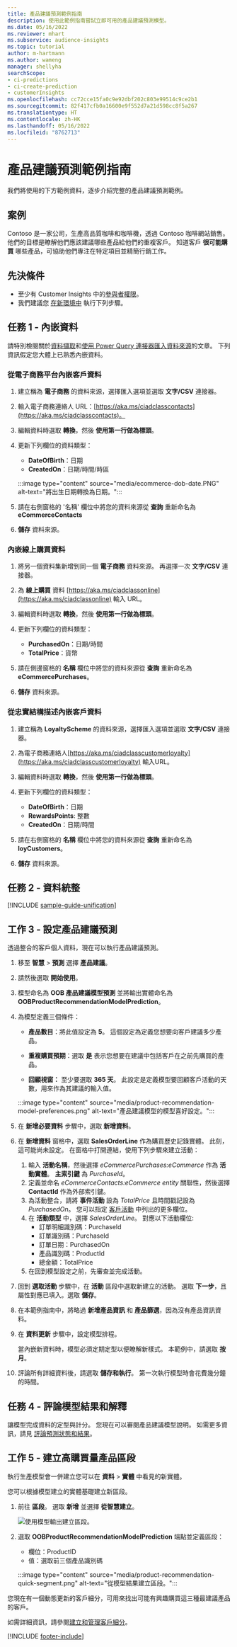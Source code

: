 ```yaml
---
title: 產品建議預測範例指南
description: 使用此範例指南嘗試立即可用的產品建議預測模型。
ms.date: 05/16/2022
ms.reviewer: mhart
ms.subservice: audience-insights
ms.topic: tutorial
author: m-hartmann
ms.author: wameng
manager: shellyha
searchScope:
- ci-predictions
- ci-create-prediction
- customerInsights
ms.openlocfilehash: cc72cce15fa0c9e92dbf202c803e99514c9ce2b1
ms.sourcegitcommit: 82f417cfb0a16600e9f552d7a21d598cc8f5a267
ms.translationtype: HT
ms.contentlocale: zh-HK
ms.lasthandoff: 05/16/2022
ms.locfileid: "8762713"
---
```

# <a name="product-recommendation-prediction-sample-guide"></a>產品建議預測範例指南

我們將使用的下方範例資料，逐步介紹完整的產品建議預測範例。

## <a name="scenario"></a>案例

Contoso 是一家公司，生產高品質咖啡和咖啡機，透過 Contoso 咖啡網站銷售。 他們的目標是瞭解他們應該建議哪些產品給他們的重複客戶。 知道客戶 **很可能購買** 哪些產品，可協助他們專注在特定項目並精簡行銷工作。

## <a name="prerequisites"></a>先決條件

- 至少有 Customer Insights 中的[參與者權限](permissions.md)。
- 我們建議您 [在新環境中](manage-environments.md) 執行下列步驟。

## <a name="task-1---ingest-data"></a>任務 1 - 內嵌資料

請特別檢閱關於[資料擷取](data-sources.md)和[使用 Power Query 連接器匯入資料來源](connect-power-query.md)的文章。 下列資訊假定您大體上已熟悉內嵌資料。

### <a name="ingest-customer-data-from-ecommerce-platform"></a>從電子商務平台內嵌客戶資料

1. 建立稱為 **電子商務** 的資料來源，選擇匯入選項並選取 **文字/CSV** 連接器。

1. 輸入電子商務連絡人 URL：[https://aka.ms/ciadclasscontacts](https://aka.ms/ciadclasscontacts)。

1. 編輯資料時選取 **轉換**，然後 **使用第一行做為標頭**。

1. 更新下列欄位的資料類型：
   - **DateOfBirth**：日期
   - **CreatedOn**：日期/時間/時區

   :::image type="content" source="media/ecommerce-dob-date.PNG" alt-text="將出生日期轉換為日期。":::

1. 請在右側窗格的 '名稱' 欄位中將您的資料來源從 **查詢** 重新命名為 **eCommerceContacts**

1. **儲存** 資料來源。

### <a name="ingest-online-purchase-data"></a>內嵌線上購買資料

1. 將另一個資料集新增到同一個 **電子商務** 資料來源。 再選擇一次 **文字/CSV** 連接器。

1. 為 **線上購買** 資料 [https://aka.ms/ciadclassonline](https://aka.ms/ciadclassonline) 輸入 URL。

1. 編輯資料時選取 **轉換**，然後 **使用第一行做為標頭**。

1. 更新下列欄位的資料類型：
   - **PurchasedOn**：日期/時間
   - **TotalPrice**：貨幣

1. 請在側邊窗格的 **名稱** 欄位中將您的資料來源從 **查詢** 重新命名為 **eCommercePurchases**。

1. **儲存** 資料來源。

### <a name="ingest-customer-data-from-loyalty-schema"></a>從忠實結構描述內嵌客戶資料

1. 建立稱為 **LoyaltyScheme** 的資料來源，選擇匯入選項並選取 **文字/CSV** 連接器。

1. 為電子商務連絡人[https://aka.ms/ciadclasscustomerloyalty](https://aka.ms/ciadclasscustomerloyalty) 輸入URL。

1. 編輯資料時選取 **轉換**，然後 **使用第一行做為標頭**。

1. 更新下列欄位的資料類型：
   - **DateOfBirth**：日期
   - **RewardsPoints**: 整數
   - **CreatedOn**：日期/時間

1. 請在右側窗格的 **名稱** 欄位中將您的資料來源從 **查詢** 重新命名為 **loyCustomers**。

1. **儲存** 資料來源。

## <a name="task-2---data-unification"></a>任務 2 - 資料統整

[!INCLUDE [sample-guide-unification](includes/sample-guide-unification.md)]

## <a name="task-3---configure-product-recommendation-prediction"></a>工作 3 - 設定產品建議預測

透過整合的客戶個人資料，現在可以執行產品建議預測。

1. 移至 **智慧** > **預測** 選擇 **產品建議**。

1. 請然後選取 **開始使用**。

1. 模型命名為 **OOB 產品建議模型預測** 並將輸出實體命名為 **OOBProductRecommendationModelPrediction**。

1. 為模型定義三個條件：

   - **產品數目**：將此值設定為 **5**。 這個設定為定義您想要向客戶建議多少產品。

   - **重複購買預期**：選取 **是** 表示您想要在建議中包括客戶在之前先購買的產品。

   - **回顧視窗：** 至少要選取 **365 天**。 此設定是定義模型要回顧客戶活動的天數，用來作為其建議的輸入值。

   :::image type="content" source="media/product-recommendation-model-preferences.png" alt-text="產品建議模型的模型喜好設定。":::

1. 在 **新增必要資料** 步驟中，選取 **新增資料**。

1. 在 **新增資料** 窗格中，選取 **SalesOrderLine** 作為購買歷史記錄實體。 此刻，這可能尚未設定。 在窗格中打開連結，使用下列步驟來建立活動：
   1. 輸入 **活動名稱**，然後選擇 *eCommercePurchases:eCommerce* 作為 **活動實體**。 **主索引鍵** 為 *PurchaseId*。
   1. 定義並命名 *eCommerceContacts:eCommerce entity* 關聯性，然後選擇 **ContactId** 作為外部索引鍵。
   1. 為活動整合，請將 **事件活動** 設為 *TotalPrice* 且時間戳記設為 *PurchasedOn*。 您可以指定 [客戶活動](activities.md) 中列出的更多欄位。
   1. 在 **活動類型** 中，選擇 *SalesOrderLine*。 對應以下活動欄位:
      - 訂單明細識別碼：PurchaseId
      - 訂單識別碼：PurchaseId
      - 訂單日期：PurchasedOn
      - 產品識別碼：ProductId
      - 總金額：TotalPrice
   1. 在回到模型設定之前，先審查並完成活動。

1. 回到 **選取活動** 步驟中，在 **活動** 區段中選取新建立的活動。 選取 **下一步**，且屬性對應已填入。選取 **儲存**。

1. 在本範例指南中，將略過 **新增產品資訊** 和 **產品篩選**，因為沒有產品資訊資料。

1. 在 **資料更新** 步驟中，設定模型排程。

   當內嵌新資料時，模型必須定期定型以便瞭解新樣式。 本範例中，請選取 **按月**。

1. 評論所有詳細資料後，請選取 **儲存和執行**。 第一次執行模型時會花費幾分鐘的時間。

## <a name="task-4---review-model-results-and-explanations"></a>任務 4 - 評論模型結果和解釋

讓模型完成資料的定型與計分。 您現在可以審閱產品建議模型說明。 如需更多資訊，請見 [評論預測狀態和結果](predict-transactional-churn.md#review-a-prediction-status-and-results)。

## <a name="task-5---create-a-segment-of-high-purchased-products"></a>工作 5 - 建立高購買量產品區段

執行生產模型會一併建立您可以在 **資料** > **實體** 中看見的新實體。

您可以根據模型建立的實體基礎建立新區段。

1. 前往 **區段**。 選取 **新增** 並選擇 **從智慧建立**。

   ![使用模型輸出建立區段。](media/segment-intelligence.png)

1. 選取 **OOBProductRecommendationModelPrediction** 端點並定義區段：

   - 欄位：ProductID
   - 值：選取前三個產品識別碼

   :::image type="content" source="media/product-recommendation-quick-segment.png" alt-text="從模型結果建立區段。":::

您現在有一個動態更新的客戶細分，可用來找出可能有興趣購買這三種最建議產品的客戶。

如需詳細資訊，請參閱[建立和管理客戶細分](segments.md)。

[!INCLUDE [footer-include](includes/footer-banner.md)]
